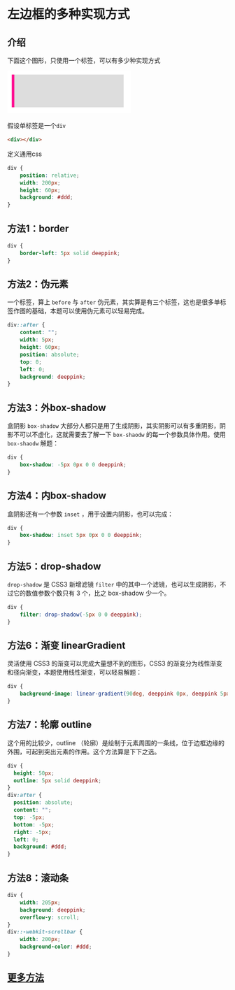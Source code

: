 # 左边框的多种实现方式

## 介绍

下面这个图形，只使用一个标签，可以有多少种实现方式

![image-20240217171952989](public/image-20240217171952989.png)

假设单标签是一个`div`

```html
<div></div>
```

定义通用css

```css
div {
    position: relative;
    width: 200px;
    height: 60px;
    background: #ddd;
}
```

## 方法1：border

```css
div {
    border-left: 5px solid deeppink;
}
```

## 方法2：伪元素

一个标签，算上 `before` 与 `after` 伪元素，其实算是有三个标签，这也是很多单标签作图的基础，本题可以使用伪元素可以轻易完成。

```css
div::after {
    content: "";
    width: 5px;
    height: 60px;
    position: absolute;
    top: 0;
    left: 0;
    background: deeppink;
}
```

## 方法3：外box-shadow

盒阴影 `box-shadow` 大部分人都只是用了生成阴影，其实阴影可以有多重阴影，阴影不可以不虚化，这就需要去了解一下 `box-shaodw` 的每一个参数具体作用。使用 `box-shaodw` 解题：

```css
div {
    box-shadow: -5px 0px 0 0 deeppink;
}
```

## 方法4：内box-shadow

盒阴影还有一个参数 `inset` ，用于设置内阴影，也可以完成：

```css
div {
    box-shadow: inset 5px 0px 0 0 deeppink;
}
```

## 方法5：drop-shadow

`drop-shadow` 是 CSS3 新增滤镜 `filter` 中的其中一个滤镜，也可以生成阴影，不过它的数值参数个数只有 3 个，比之 box-shadow 少一个。

```css
div {
    filter: drop-shadow(-5px 0 0 deeppink);
}
```

## 方法6：渐变 linearGradient

灵活使用 CSS3 的渐变可以完成大量想不到的图形，CSS3 的渐变分为线性渐变和径向渐变，本题使用线性渐变，可以轻易解题：

```css
div {
    background-image: linear-gradient(90deg, deeppink 0px, deeppink 5px, transparent 5px);
}
```

## 方法7：轮廓 outline

这个用的比较少，outline （轮廓）是绘制于元素周围的一条线，位于边框边缘的外围，可起到突出元素的作用。这个方法算是下下之选。

```css
div {
  height: 50px;
  outline: 5px solid deeppink;
}
div:after {
  position: absolute;
  content: "";
  top: -5px;
  bottom: -5px;
  right: -5px;
  left: 0;
  background: #ddd;
}
```

## 方法8：滚动条

```css
div {
    width: 205px;
    background: deeppink;
    overflow-y: scroll;
}
div::-webkit-scrollbar {
    width: 200px;
    background-color: #ddd;
}
```

## [更多方法](https://github.com/chokcoco/iCSS/issues/51)

